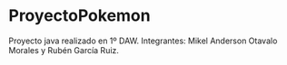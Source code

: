 # ProyectoPokemon
Proyecto java realizado en 1º DAW. Integrantes: Mikel Anderson Otavalo Morales y Rubén García Ruiz.
